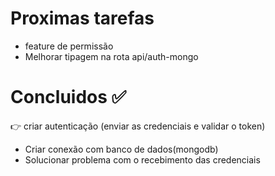 # Proximas tarefas 
- feature de permissão
- Melhorar tipagem na rota api/auth-mongo

# Concluidos ✅
👉 criar autenticação (enviar as credenciais e validar o token)
- Criar conexão com banco de dados(mongodb)
- Solucionar problema com o recebimento das credenciais